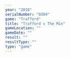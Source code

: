 ```yaml
---
year: "2010"
serialNumber: "0384" 
game: "Trafford"
title: "Trafford v The Min"
gameLocation: ""
gameDate: ""
result: ""
resultType: ""
type: "game"
---
```

